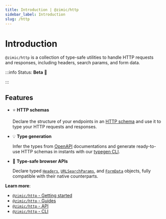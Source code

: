 ```yaml
---
title: Introduction | @zimic/http
sidebar_label: Introduction
slug: /http
---
```


# Introduction

`@zimic/http` is a collection of type-safe utilities to handle HTTP requests and responses, including headers, search
params, and form data.

:::info Status: <span>**Beta** :seedling:</span>

:::

## Features

- :star: **HTTP schemas**

  Declare the structure of your endpoints in an [HTTP schema](/docs/zimic-http/guides/1-http-schemas.md) and use it to
  type your HTTP requests and responses.

- :bulb: **Type generation**

  Infer the types from [OpenAPI](https://www.openapis.org/) documentations and generate ready-to-use HTTP schemas in
  instants with our [typegen CLI](/docs/zimic-http/guides/3-typegen.md).

- :pushpin: **Type-safe browser APIs**

  Declare typed [`Headers`](/docs/zimic-http/api/2-http-headers.md),
  [`URLSearchParams`](/docs/zimic-http/api/3-http-search-params.md), and
  [`FormData`](/docs/zimic-http/api/4-http-form-data.md) objects, fully compatible with their native counterparts.

**Learn more**:

- [`@zimic/http` - Getting started](/docs/zimic-http/2-getting-started.mdx)
- [`@zimic/http` - Guides](/docs/http/guides)
- [`@zimic/http` - API](/docs/http/api)
- [`@zimic/http` - CLI](/docs/http/cli)
